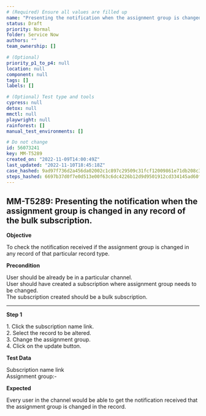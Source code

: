 ```yaml
---
# (Required) Ensure all values are filled up
name: "Presenting the notification when the assignment group is changed in any record of the bulk subscription."
status: Draft
priority: Normal
folder: Service Now
authors: ""
team_ownership: []

# (Optional)
priority_p1_to_p4: null
location: null
component: null
tags: []
labels: []

# (Optional) Test type and tools
cypress: null
detox: null
mmctl: null
playwright: null
rainforest: []
manual_test_environments: []

# Do not change
id: 56073241
key: MM-T5289
created_on: "2022-11-09T14:00:49Z"
last_updated: "2022-11-10T18:45:18Z"
case_hashed: 9ad97f736d2a456da02002c1c897c29509c31fcf12009861e71db208c387e892a1efd176ceb8ec06a9b121e0a363e07a
steps_hashed: 6697b37d0f7e0d513e00f63c6dc4226b12d9d9501912cd334145ad60f5bc3c5a10e7711cc58cfdf3dfff74a690247ce3
---
```


<!-- (Auto-generated) Based on frontmatter's "key" and "name" -->

## MM-T5289: Presenting the notification when the assignment group is changed in any record of the bulk subscription.

**Objective**

To check the notification received if the assignment group is changed in any record of that particular record type.

**Precondition**

User should be already be in a particular channel.\
User should have created a subscription where assignment group needs to be changed.\
The subscription created should be a bulk subscription.

---

**Step 1**

1\. Click the subscription name link.\
2\. Select the record to be altered.\
3\. Change the assignment group.\
4\. Click on the update button.

**Test Data**

Subscription name link\
Assignment group:-

**Expected**

Every user in the channel would be able to get the notification received that the assignment group is changed in the record.
